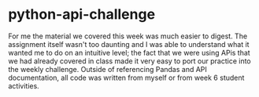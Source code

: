 # python-api-challenge

For me the material we covered this week was much easier to digest. The assignment itself wasn't too daunting and I was able to understand what it wanted me to do on an intuitive level; the fact that we were using APis that we had already covered in class made it very easy to port our practice into the weekly challenge. Outside of referencing Pandas and API documentation, all code was written from myself or from week 6 student activities.